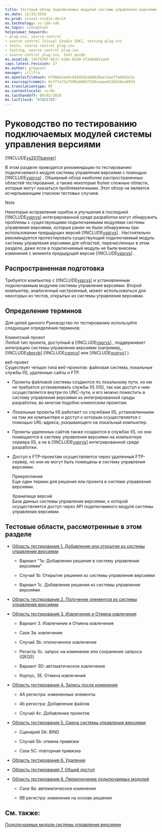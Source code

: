 ```yaml
---
title: Тестовый обзор подключаемых модулей системы управления версиями | Документация Майкрософт
ms.date: 11/15/2016
ms.prod: visual-studio-dev14
ms.technology: vs-ide-sdk
ms.topic: conceptual
helpviewer_keywords:
- plug-ins, source control
- source control [Visual Studio SDK], testing plug-ins
- tests, source control plug-ins
- testing, source control plug-ins
- source control plug-ins, test guide
ms.assetid: 13b74765-0b7c-418e-8cd9-5f2e8db51ae5
caps.latest.revision: 27
ms.author: gregvanl
manager: jillfra
ms.openlocfilehash: 6790e61eddc81045bb168028ee7aeef7a0492e3c
ms.sourcegitcommit: 6cfffa72af599a9d667249caaaa411bb28ea69fd
ms.translationtype: MT
ms.contentlocale: ru-RU
ms.lasthandoff: 09/02/2020
ms.locfileid: "67825745"
---
```

# <a name="test-guide-for-source-control-plug-ins"></a>Руководство по тестированию подключаемых модулей системы управления версиями
[!INCLUDE[vs2017banner](../../includes/vs2017banner.md)]

В этом разделе приводятся рекомендации по тестированию подключаемого модуля системы управления версиями с помощью [!INCLUDE[vsprvs](../../includes/vsprvs-md.md)] . Обширный обзор наиболее распространенных областей тестирования, а также некоторые более сложные области, которые могут оказаться проблематичными. Этот обзор не является исчерпывающим списком тестовых случаев.  
  
> [!NOTE]
> Некоторые исправления ошибок и улучшения в последней [!INCLUDE[vsprvs](../../includes/vsprvs-md.md)] интегрированной среде разработки могут обнаружить проблемы с существующими подключаемыми модулями системы управления версиями, которые ранее не были обнаружены при использовании предыдущих версий [!INCLUDE[vsprvs](../../includes/vsprvs-md.md)] . Настоятельно рекомендуется протестировать существующий подключаемый модуль системы управления версиями для областей, перечисленных в этом разделе, даже если в подключаемый модуль не были внесены изменения с момента предыдущей версии [!INCLUDE[vsprvs](../../includes/vsprvs-md.md)] .  
  
## <a name="common-preparation"></a>Распространенная подготовка  
 Требуется компьютер с [!INCLUDE[vsprvs](../../includes/vsprvs-md.md)] и установленным подключаемым модулем системы управления версиями. Второй компьютер, аналогичный настроенный, может использоваться для некоторых из тестов, открытых из системы управления версиями.  
  
## <a name="definition-of-terms"></a>Определение терминов  
 Для целей данного Руководство по тестированию используйте следующие определения терминов:  
  
 Клиентский проект  
 Любой тип проекта, доступный в [!INCLUDE[vsprvs](../../includes/vsprvs-md.md)] , поддерживает интеграцию системы управления версиями (например,, [!INCLUDE[vbprvb](../../includes/vbprvb-md.md)] [!INCLUDE[csprcs](../../includes/csprcs-md.md)] или [!INCLUDE[vcprvc](../../includes/vcprvc-md.md)] ).  
  
 веб-проект  
 Существует четыре типа веб-проектов: файловая система, локальные службы IIS, удаленные сайты и FTP.  
  
- Проекты файловой системы создаются по локальному пути, но им не требуется устанавливать службы IIS (IIS), так как доступ к ним осуществляется внутри по UNC-пути, и его можно поместить в систему управления версиями из интегрированной среды разработки, во многом подобно клиентским проектам.  
  
- Локальные проекты IIS работают со службами IIS, установленными на том же компьютере и доступ к которым осуществляется с помощью URL-адреса, указывающего на локальный компьютер.  
  
- Проекты удаленных сайтов также создаются в службах IIS, но они помещаются в систему управления версиями на компьютере сервера IIS, а не в [!INCLUDE[vsprvs](../../includes/vsprvs-md.md)] интегрированной среде разработки.  
  
- Доступ к FTP-проектам осуществляется через удаленный FTP-сервер, но они не могут быть помещены в систему управления версиями.  
  
  Прикрепления  
  Еще один термин для решения или проекта в системе управления версиями.  
  
  Хранилище версий  
  База данных системы управления версиями, к которой осуществляется доступ через API подключаемого модуля системы управления версиями.  
  
## <a name="test-areas-covered-in-this-section"></a>Тестовые области, рассмотренные в этом разделе  
  
- [Область тестирования 1. Добавление или открытие из системы управления версиями](../../extensibility/internals/test-area-1-add-to-open-from-source-control.md)  
  
  - Вариант "1a: Добавление решения в систему управления версиями"  

  - Случай 1b: Открытие решения из системы управления версиями  

  - Вариант 1c. Добавление решения из системы управления версиями  

- [Область тестирования 2. Получение элементов из системы управления версиями](../../extensibility/internals/test-area-2-get-from-source-control.md)  
  
- [Область тестирования 3. Извлечение и Отмена извлечения](../../extensibility/internals/test-area-3-check-out-undo-checkout.md)  
  
  - Вариант 3. Извлечение и Отмена извлечения  

  - Case 3a: извлечение  

  - Случай 3b: отключенное извлечение  

  - Регистр 3c. запрос на изменение или сохранение запроса (QEQS)  

  - Вариант 3D: автоматическое извлечение  

  - Корпус, 3E. Отмена извлечения  
  
- [Область тестирования 4. Запись после изменения](../../extensibility/internals/test-area-4-check-in.md)  
  
  - 4A регистра: измененные элементы  

  - 4b регистра: Добавление файлов  

  - Случай 4c: Добавление проектов  
  
- [Область тестирования 5. Смена системы управления версиями](../../extensibility/internals/test-area-5-change-source-control.md)  
  
  - Сценарий 5A: BIND  

  - Случай 5b: отмена привязки  

  - Case 5C: повторная привязка  

- [Область тестирования 6. Удаление](../../extensibility/internals/test-area-6-delete.md)  

- [Область тестирования 7. Общий доступ](../../extensibility/internals/test-area-7-share.md)  

- [Область тестирования 8. Переключение подключаемых модулей](../../extensibility/internals/test-area-8-plug-in-switching.md)  

  - Case 8a: автоматическое изменение  

  - 8B регистра: изменение на основе решения  

## <a name="see-also"></a>См. также:  
 [Подключаемые модули системы управления версиями](../../extensibility/source-control-plug-ins.md)
